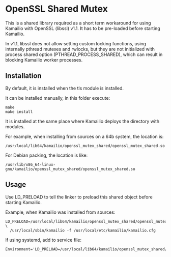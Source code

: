 # OpenSSL Shared Mutex #

This is a shared library required as a short term workaround for using Kamailio
with OpenSSL (libssl) v1.1. It has to be pre-loaded before starting Kamailio.

In v1.1, libssl does not allow setting custom locking functions, using internally
pthread mutexes and rwlocks, but they are not initialized with process shared
option (PTHREAD_PROCESS_SHARED), which can result in blocking Kamailio worker
processes.

## Installation ##

By default, it is installed when the tls module is installed.

It can be installed manually, in this folder execute:

```
make
make install
```

It is installed at the same place where Kamailio deploys the directory with
modules.

For example, when installing from sources on a 64b system, the location is:

```
/usr/local/lib64/kamailio/openssl_mutex_shared/openssl_mutex_shared.so
```

For Debian packing, the location is like:

```
/usr/lib/x86_64-linux-gnu/kamailio/openssl_mutex_shared/openssl_mutex_shared.so
```

## Usage ##

Use LD_PRELOAD to tell the linker to preload this shared object before starting
Kamailio.

Example, when Kamailio was installed from sources:

```
LD_PRELOAD=/usr/local/lib64/kamailio/openssl_mutex_shared/openssl_mutex_shared.so; \
  /usr/local/sbin/kamailio -f /usr/local/etc/kamailio/kamailio.cfg
```

If using systemd, add to service file:

```
Environment='LD_PRELOAD=/usr/local/lib64/kamailio/openssl_mutex_shared/openssl_mutex_shared.so'
```
